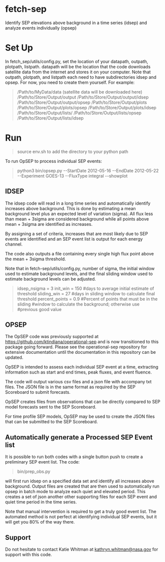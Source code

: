 # fetch-sep
Identify SEP elevations above background in a time series (idsep) and analyze events individually (opsep)

# Set Up
In fetch_sep/utils/config.py, set the location of your datapath, outpath, plotpath, listpath.
datapath will be the location that the code downloads satellite data from the internet and stores it on your computer.
Note that outpath, plotpath, and listpath each need to have subdirectories idsep and opsep. For now, you need to create them yourself.
For example:

>/Path/to/MyData/data (satellite data will be downloaded here)
>/Path/to/Store/Output/output
>/Path/to/Store/Output/output/idsep
>/Path/to/Store/Output/output/opsep
>/Path/to/Store/Output/plots
>/Path/to/Store/Output/plots/opsep
>/Path/to/Store/Output/plots/idsep
>/Path/to/Store/Output/lists/
>/Path/to/Store/Output/lists/opsep
>/Path/to/Store/Output/lists/idsep

# Run
>source env.sh to add the directory to your python path

To run OpSEP to process individual SEP events:

>python3 bin/opsep.py --StartDate 2012-05-16 --EndDate 2012-05-22 --Experiment GOES-13 --FluxType integral --showplot

## IDSEP
The idsep code will read in a long time series and automatically identify increases above background. This is done by estimating a mean background level plus an expected level of variation (sigma). All flux less than mean + 3sigma are considered background while all points above mean + 3sigma are identified as increases.

By assigning a set of criteria, increases that are most likely due to SEP events are identified and an SEP event list is output for each energy channel. 

The code also outputs a file containing every single high flux point above the mean + 3sigma threshold.

Note that in fetch-sep/utils/config.py, number of sigma, the initial window used to estimate background levels, and the final sliding window used to estimate background levels can be adjusted. 

>idsep_nsigma = 3
>init_win = 150 #days to average initial estimate of threshold
>sliding_win = 27 #days in sliding window to calculate final threshold
>percent_points = 0.9 #Percent of points that must be in the sliding
>                    #window to calculate the background; otherwise use
>                    #previous good value


## OPSEP
The OpSEP code was previously supported at https://github.com/ktindiana/operational-sep and is now transitioned to this package going forward. Please see the operational-sep repository for extensive documentation until the documentation in this repository can be updated.

OpSEP is intended to assess each individual SEP event at a time, extracting information such as start and end times, peak fluxes, and event fluence.

The code will output various csv files and a json file with accompany txt files. The JSON file is in the same format as required by the SEP Scoreboard to submit forecasts.

OpSEP creates files from observations that can be directly compared to SEP model forecasts sent to the SEP Scoreboard.

For time profile SEP models, OpSEP may be used to create the JSON files that can be submitted to the SEP Scoreboard.

## Automatically generate a Processed SEP Event list
It is possible to run both codes with a single button push to create a preliminary SEP event list. 
The code:

>bin/prep_obs.py

will first run idsep on a specified data set and identify all increases above background. Output files are created that are then used to automatically run opsep in batch mode to analyze each quiet and elevated period. This creates a set of json another other supporting files for each SEP event and quiet time period in the time series.

Note that manual intervention is required to get a truly good event list. The automated method is not perfect at identifying individual SEP events, but it will get you 80% of the way there. 

## Support
Do not hesitate to contact Katie Whitman at kathryn.whitman@nasa.gov for support with this code.
